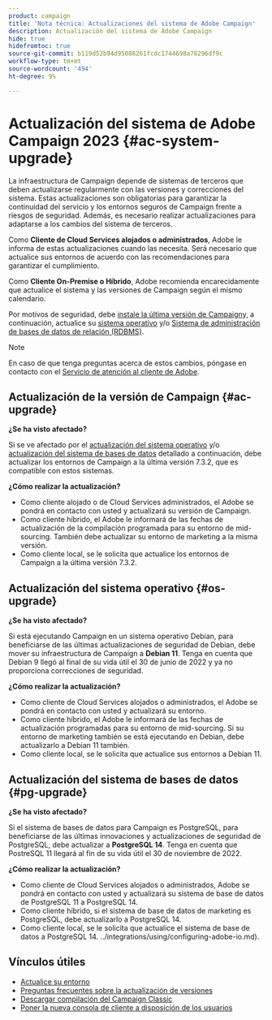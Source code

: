 ```yaml
---
product: campaign
title: 'Nota técnica: Actualizaciones del sistema de Adobe Campaign'
description: Actualización del sistema de Adobe Campaign
hide: true
hidefromtoc: true
source-git-commit: b119d52b94d95086261fcdc1744698a78296df9c
workflow-type: tm+mt
source-wordcount: '494'
ht-degree: 9%

---
```


# Actualización del sistema de Adobe Campaign 2023 {#ac-system-upgrade}

La infraestructura de Campaign depende de sistemas de terceros que deben actualizarse regularmente con las versiones y correcciones del sistema. Estas actualizaciones son obligatorias para garantizar la continuidad del servicio y los entornos seguros de Campaign frente a riesgos de seguridad. Además, es necesario realizar actualizaciones para adaptarse a los cambios del sistema de terceros.

Como **Cliente de Cloud Services alojados o administrados**, Adobe le informa de estas actualizaciones cuando las necesita. Será necesario que actualice sus entornos de acuerdo con las recomendaciones para garantizar el cumplimiento.

Como **Cliente On-Premise o Híbrido**, Adobe recomienda encarecidamente que actualice el sistema y las versiones de Campaign según el mismo calendario.

Por motivos de seguridad, debe [instale la última versión de Campaign](#ac-upgrade)y, a continuación, actualice su [sistema operativo](#os-upgrade) y/o [Sistema de administración de bases de datos de relación (RDBMS)](#pg-upgrade).

>[!NOTE]
>
>En caso de que tenga preguntas acerca de estos cambios, póngase en contacto con el [Servicio de atención al cliente de Adobe](https://helpx.adobe.com/es/enterprise/admin-guide.html/enterprise/using/support-for-experience-cloud.ug.html).

## Actualización de la versión de Campaign {#ac-upgrade}

**¿Se ha visto afectado?**

Si se ve afectado por el [actualización del sistema operativo](#os-upgrade) y/o [actualización del sistema de bases de datos](#pg-upgrade) detallado a continuación, debe actualizar los entornos de Campaign a la última versión 7.3.2, que es compatible con estos sistemas.

**¿Cómo realizar la actualización?**

* Como cliente alojado o de Cloud Services administrados, el Adobe se pondrá en contacto con usted y actualizará su versión de Campaign.
* Como cliente híbrido, el Adobe le informará de las fechas de actualización de la compilación programada para su entorno de mid-sourcing. También debe actualizar su entorno de marketing a la misma versión.
* Como cliente local, se le solicita que actualice los entornos de Campaign a la última versión 7.3.2.


## Actualización del sistema operativo {#os-upgrade}

**¿Se ha visto afectado?**

Si está ejecutando Campaign en un sistema operativo Debian, para beneficiarse de las últimas actualizaciones de seguridad de Debian, debe mover su infraestructura de Campaign a **Debian 11**. Tenga en cuenta que Debian 9 llegó al final de su vida útil el 30 de junio de 2022 y ya no proporciona correcciones de seguridad.

**¿Cómo realizar la actualización?**

* Como cliente de Cloud Services alojados o administrados, el Adobe se pondrá en contacto con usted y actualizará su entorno.
* Como cliente híbrido, el Adobe le informará de las fechas de actualización programadas para su entorno de mid-sourcing. Si su entorno de marketing también se está ejecutando en Debian, debe actualizarlo a Debian 11 también.
* Como cliente local, se le solicita que actualice sus entornos a Debian 11.

## Actualización del sistema de bases de datos {#pg-upgrade}

**¿Se ha visto afectado?**

Si el sistema de bases de datos para Campaign es PostgreSQL, para beneficiarse de las últimas innovaciones y actualizaciones de seguridad de PostgreSQL, debe actualizar a **PostgreSQL 14**. Tenga en cuenta que PostreSQL 11 llegará al fin de su vida útil el 30 de noviembre de 2022.

**¿Cómo realizar la actualización?**

* Como cliente de Cloud Services alojados o administrados, Adobe se pondrá en contacto con usted y actualizará su sistema de base de datos de PostgreSQL 11 a PostgreSQL 14.
* Como cliente híbrido, si el sistema de base de datos de marketing es PostgreSQL, debe actualizarlo a PostgreSQL 14.
* Como cliente local, se le solicita que actualice el sistema de base de datos a PostgreSQL 14. ../integrations/using/configuring-adobe-io.md).


## Vínculos útiles

* [Actualice su entorno](../../production/using/build-upgrade.md)
* [Preguntas frecuentes sobre la actualización de versiones](../../platform/using/faq-build-upgrade.md)
* [Descargar compilación del Campaign Classic](https://experience.adobe.com/#/downloads/content/software-distribution/es/campaign.html)
* [Poner la nueva consola de cliente a disposición de los usuarios](../../installation/using/client-console-availability-for-windows.md)
